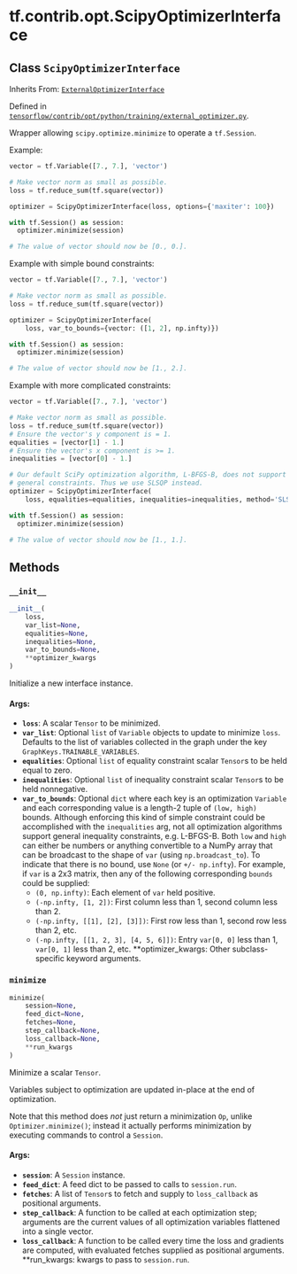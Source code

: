 <div itemscope itemtype="http://developers.google.com/ReferenceObject">
<meta itemprop="name" content="tf.contrib.opt.ScipyOptimizerInterface" />
<meta itemprop="property" content="__init__"/>
<meta itemprop="property" content="minimize"/>
</div>

# tf.contrib.opt.ScipyOptimizerInterface

## Class `ScipyOptimizerInterface`

Inherits From: [`ExternalOptimizerInterface`](../../../tf/contrib/opt/ExternalOptimizerInterface.md)



Defined in [`tensorflow/contrib/opt/python/training/external_optimizer.py`](https://www.tensorflow.org/code/tensorflow/contrib/opt/python/training/external_optimizer.py).

Wrapper allowing `scipy.optimize.minimize` to operate a `tf.Session`.

Example:

```python
vector = tf.Variable([7., 7.], 'vector')

# Make vector norm as small as possible.
loss = tf.reduce_sum(tf.square(vector))

optimizer = ScipyOptimizerInterface(loss, options={'maxiter': 100})

with tf.Session() as session:
  optimizer.minimize(session)

# The value of vector should now be [0., 0.].
```

Example with simple bound constraints:

```python
vector = tf.Variable([7., 7.], 'vector')

# Make vector norm as small as possible.
loss = tf.reduce_sum(tf.square(vector))

optimizer = ScipyOptimizerInterface(
    loss, var_to_bounds={vector: ([1, 2], np.infty)})

with tf.Session() as session:
  optimizer.minimize(session)

# The value of vector should now be [1., 2.].
```

Example with more complicated constraints:

```python
vector = tf.Variable([7., 7.], 'vector')

# Make vector norm as small as possible.
loss = tf.reduce_sum(tf.square(vector))
# Ensure the vector's y component is = 1.
equalities = [vector[1] - 1.]
# Ensure the vector's x component is >= 1.
inequalities = [vector[0] - 1.]

# Our default SciPy optimization algorithm, L-BFGS-B, does not support
# general constraints. Thus we use SLSQP instead.
optimizer = ScipyOptimizerInterface(
    loss, equalities=equalities, inequalities=inequalities, method='SLSQP')

with tf.Session() as session:
  optimizer.minimize(session)

# The value of vector should now be [1., 1.].
```

## Methods

<h3 id="__init__"><code>__init__</code></h3>

``` python
__init__(
    loss,
    var_list=None,
    equalities=None,
    inequalities=None,
    var_to_bounds=None,
    **optimizer_kwargs
)
```

Initialize a new interface instance.

#### Args:

* <b>`loss`</b>: A scalar `Tensor` to be minimized.
* <b>`var_list`</b>: Optional `list` of `Variable` objects to update to minimize
    `loss`.  Defaults to the list of variables collected in the graph
    under the key `GraphKeys.TRAINABLE_VARIABLES`.
* <b>`equalities`</b>: Optional `list` of equality constraint scalar `Tensor`s to be
    held equal to zero.
* <b>`inequalities`</b>: Optional `list` of inequality constraint scalar `Tensor`s
    to be held nonnegative.
* <b>`var_to_bounds`</b>: Optional `dict` where each key is an optimization
    `Variable` and each corresponding value is a length-2 tuple of
    `(low, high)` bounds. Although enforcing this kind of simple constraint
    could be accomplished with the `inequalities` arg, not all optimization
    algorithms support general inequality constraints, e.g. L-BFGS-B. Both
    `low` and `high` can either be numbers or anything convertible to a
    NumPy array that can be broadcast to the shape of `var` (using
    `np.broadcast_to`). To indicate that there is no bound, use `None` (or
    `+/- np.infty`). For example, if `var` is a 2x3 matrix, then any of
    the following corresponding `bounds` could be supplied:
    * `(0, np.infty)`: Each element of `var` held positive.
    * `(-np.infty, [1, 2])`: First column less than 1, second column less
      than 2.
    * `(-np.infty, [[1], [2], [3]])`: First row less than 1, second row less
      than 2, etc.
    * `(-np.infty, [[1, 2, 3], [4, 5, 6]])`: Entry `var[0, 0]` less than 1,
      `var[0, 1]` less than 2, etc.
  **optimizer_kwargs: Other subclass-specific keyword arguments.

<h3 id="minimize"><code>minimize</code></h3>

``` python
minimize(
    session=None,
    feed_dict=None,
    fetches=None,
    step_callback=None,
    loss_callback=None,
    **run_kwargs
)
```

Minimize a scalar `Tensor`.

Variables subject to optimization are updated in-place at the end of
optimization.

Note that this method does *not* just return a minimization `Op`, unlike
`Optimizer.minimize()`; instead it actually performs minimization by
executing commands to control a `Session`.

#### Args:

* <b>`session`</b>: A `Session` instance.
* <b>`feed_dict`</b>: A feed dict to be passed to calls to `session.run`.
* <b>`fetches`</b>: A list of `Tensor`s to fetch and supply to `loss_callback`
    as positional arguments.
* <b>`step_callback`</b>: A function to be called at each optimization step;
    arguments are the current values of all optimization variables
    flattened into a single vector.
* <b>`loss_callback`</b>: A function to be called every time the loss and gradients
    are computed, with evaluated fetches supplied as positional arguments.
  **run_kwargs: kwargs to pass to `session.run`.



